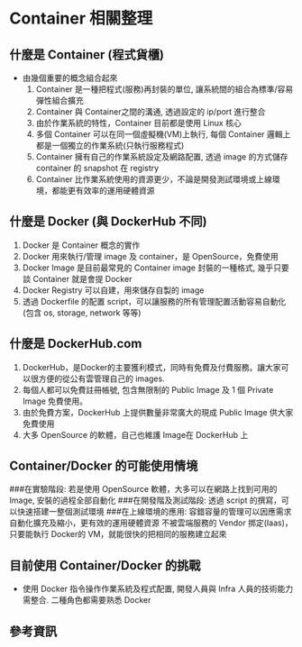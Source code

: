 # Container 相關整理
## 什麼是 Container (程式貨櫃)
* 由幾個重要的概念組合起來
    1. Container 是一種把程式(服務)再封裝的單位, 讓系統間的組合為標準/容易彈性組合擴充
    2. Container 與 Container之間的溝通, 透過設定的 ip/port 進行整合
    3. 由於作業系統的特性，Container 目前都是使用 Linux 核心
    4. 多個 Container 可以在同一個虛擬機(VM)上執行, 每個 Container 邏輯上都是一個獨立的作業系統(只執行服務程式)
    5. Container 擁有自己的作業系統設定及網路配置, 透過 image 的方式儲存container 的 snapshot 在 registry
    6. Container 比作業系統使用的資源更少，不論是開發測試環境或上線環境，都能更有效率的運用硬體資源

## 什麼是 Docker (與 DockerHub 不同)
1. Docker 是 Container 概念的實作
2. Docker 用來執行/管理 image 及 container，是 OpenSource，免費使用
3. Docker Image 是目前最常見的 Container image 封裝的一種格式, 幾乎只要談 Container 就是會提 Docker
4. Docker Registry 可以自建，用來儲存自製的 image
5. 透過 Dockerfile 的配置 script，可以讓服務的所有管理配置活動容易自動化(包含 os, storage, network 等等)

## 什麼是 DockerHub.com
1. DockerHub，是Docker的主要獲利模式，同時有免費及付費服務。讓大家可以很方便的從公有雲管理自己的 images.
2. 每個人都可以免費註冊帳號, 包含無限制的 Public Image 及 1 個 Private Image 免費使用。
3. 由於免費方案，DockerHub 上提供數量非常廣大的現成 Public Image 供大家免費使用
4. 大多 OpenSource 的軟體，自己也維護 Image在 DockerHub 上

## Container/Docker 的可能使用情境 
###在實驗階段: 
若是使用 OpenSource 軟體，大多可以在網路上找到可用的 Image, 安裝的過程全部自動化
###在開發階及測試階段: 
透過 script 的撰寫，可以快速搭建一整個測試環境
###在上線環境的應用: 
容錯容量的管理可以因應需求自動化擴充及縮小，更有效的運用硬體資源
不被雲端服務的 Vendor 挷定(Iaas)，只要能執行 Docker的 VM，就能很快的把相同的服務建立起來

## 目前使用 Container/Docker 的挑戰
* 使用 Docker 指令操作作業系統及程式配置, 開發人員與 Infra 人員的技術能力需整合. 二種角色都需要熟悉 Docker


## 參考資訊

